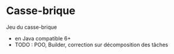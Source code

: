 # Casse-brique
Jeu du casse-brique
- en Java compatible 6+
- TODO : POO, Builder, correction sur décomposition des tâches

